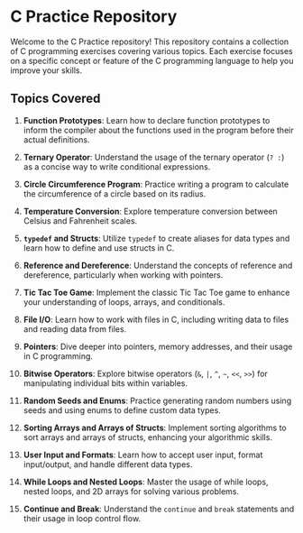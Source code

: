 # C Practice Repository

Welcome to the C Practice repository! This repository contains a collection of C programming exercises covering various topics. Each exercise focuses on a specific concept or feature of the C programming language to help you improve your skills.

## Topics Covered

1. **Function Prototypes**: Learn how to declare function prototypes to inform the compiler about the functions used in the program before their actual definitions.

2. **Ternary Operator**: Understand the usage of the ternary operator (`? :`) as a concise way to write conditional expressions.

3. **Circle Circumference Program**: Practice writing a program to calculate the circumference of a circle based on its radius.

4. **Temperature Conversion**: Explore temperature conversion between Celsius and Fahrenheit scales.

5. **`typedef` and Structs**: Utilize `typedef` to create aliases for data types and learn how to define and use structs in C.

6. **Reference and Dereference**: Understand the concepts of reference and dereference, particularly when working with pointers.

7. **Tic Tac Toe Game**: Implement the classic Tic Tac Toe game to enhance your understanding of loops, arrays, and conditionals.

8. **File I/O**: Learn how to work with files in C, including writing data to files and reading data from files.

9. **Pointers**: Dive deeper into pointers, memory addresses, and their usage in C programming.

10. **Bitwise Operators**: Explore bitwise operators (`&`, `|`, `^`, `~`, `<<`, `>>`) for manipulating individual bits within variables.

11. **Random Seeds and Enums**: Practice generating random numbers using seeds and using enums to define custom data types.

12. **Sorting Arrays and Arrays of Structs**: Implement sorting algorithms to sort arrays and arrays of structs, enhancing your algorithmic skills.

13. **User Input and Formats**: Learn how to accept user input, format input/output, and handle different data types.

14. **While Loops and Nested Loops**: Master the usage of while loops, nested loops, and 2D arrays for solving various problems.

15. **Continue and Break**: Understand the `continue` and `break` statements and their usage in loop control flow.
